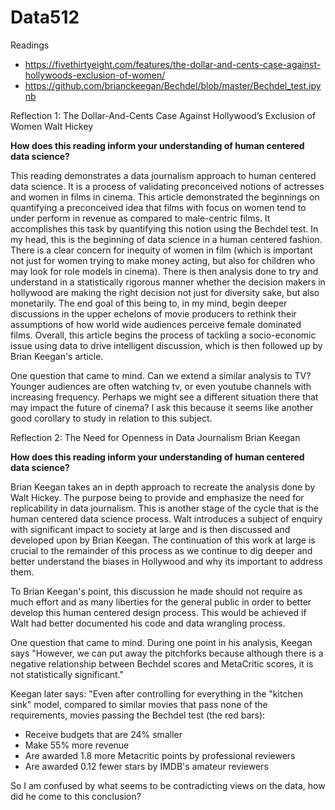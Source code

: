 # Data512
Readings
- https://fivethirtyeight.com/features/the-dollar-and-cents-case-against-hollywoods-exclusion-of-women/
- https://github.com/brianckeegan/Bechdel/blob/master/Bechdel_test.ipynb

Reflection 1:
The Dollar-And-Cents Case Against Hollywood’s Exclusion of Women
Walt Hickey

__How does this reading inform your understanding of human centered data science?__

This reading demonstrates a data journalism approach to human centered data science. It is a process of validating preconceived notions of actresses and women in films in cinema. This article demonstrated the beginnings on quantifying a preconceived idea that films with focus on women tend to under perform in revenue as compared to male-centric films. It accomplishes this task by quantifying this notion using the Bechdel test. In my head, this is the beginning of data science in a human centered fashion. There is a clear concern for inequity of women in film (which is important not just for women trying to make money acting, but also for children who may look for role models in cinema). There is then analysis done to try and understand in a statistically rigorous manner whether the decision makers in hollywood are making the right decision not just for diversity sake, but also monetarily. The end goal of this being to, in my mind, begin deeper discussions in the upper echelons of movie producers to rethink their assumptions of how world wide audiences perceive female dominated films. Overall, this article begins the process of tackling a socio-economic issue using data to drive intelligent discussion, which is then followed up by Brian Keegan's article.

One question that came to mind.
Can we extend a similar analysis to TV? Younger audiences are often watching tv, or even youtube channels with increasing frequency. Perhaps we might see a different situation there that may impact the future of cinema? I ask this because it seems like another good corollary to study in relation to this subject.


Reflection 2:
The Need for Openness in Data Journalism
Brian Keegan

__How does this reading inform your understanding of human centered data science?__

Brian Keegan takes an in depth approach to recreate the analysis done by Walt Hickey. The purpose being to provide and emphasize the need for replicability in data journalism. This is another stage of the cycle that is the human centered data science process. Walt introduces a subject of enquiry with significant impact to society at large and is then discussed and developed upon by Brian Keegan. The continuation of this work at large is crucial to the remainder of this process as we continue to dig deeper and better understand the biases in Hollywood and why its important to address them.

To Brian Keegan's point, this discussion he made should not require as much effort and as many liberties for the general public in order to better develop this human centered design process. This would be achieved if Walt had better documented his code and data wrangling process.

One question that came to mind.
During one point in his analysis, Keegan says "However, we can put away the pitchforks because although there is a negative relationship between Bechdel scores and MetaCritic scores, it is not statistically significant."

Keegan later says: "Even after controlling for everything in the "kitchen sink" model, compared to similar movies that pass none of the requirements, movies passing the Bechdel test (the red bars):    
- Receive budgets that are 24% smaller
- Make 55% more revenue
- Are awarded 1.8 more Metacritic points by professional reviewers
- Are awarded 0.12 fewer stars by IMDB's amateur reviewers

So I am confused by what seems to be contradicting views on the data, how did he come to this conclusion?
